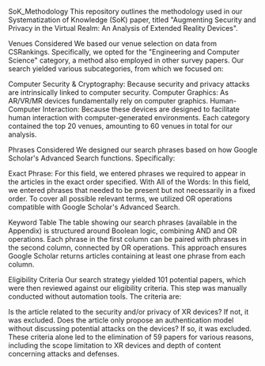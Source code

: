 SoK_Methodology
This repository outlines the methodology used in our Systematization of Knowledge (SoK) paper, titled "Augmenting Security and Privacy in the Virtual Realm: An Analysis of Extended Reality Devices".

Venues Considered
We based our venue selection on data from CSRankings. Specifically, we opted for the "Engineering and Computer Science" category, a method also employed in other survey papers. Our search yielded various subcategories, from which we focused on:

Computer Security & Cryptography: Because security and privacy attacks are intrinsically linked to computer security.
Computer Graphics: As AR/VR/MR devices fundamentally rely on computer graphics.
Human-Computer Interaction: Because these devices are designed to facilitate human interaction with computer-generated environments.
Each category contained the top 20 venues, amounting to 60 venues in total for our analysis.

Phrases Considered
We designed our search phrases based on how Google Scholar's Advanced Search functions. Specifically:

Exact Phrase: For this field, we entered phrases we required to appear in the articles in the exact order specified.
With All of the Words: In this field, we entered phrases that needed to be present but not necessarily in a fixed order.
To cover all possible relevant terms, we utilized OR operations compatible with Google Scholar's Advanced Search.

Keyword Table
The table showing our search phrases (available in the Appendix) is structured around Boolean logic, combining AND and OR operations. Each phrase in the first column can be paired with phrases in the second column, connected by OR operations. This approach ensures Google Scholar returns articles containing at least one phrase from each column.

Eligibility Criteria
Our search strategy yielded 101 potential papers, which were then reviewed against our eligibility criteria. This step was manually conducted without automation tools. The criteria are:

Is the article related to the security and/or privacy of XR devices? If not, it was excluded.
Does the article only propose an authentication model without discussing potential attacks on the devices? If so, it was excluded.
These criteria alone led to the elimination of 59 papers for various reasons, including the scope limitation to XR devices and depth of content concerning attacks and defenses.
